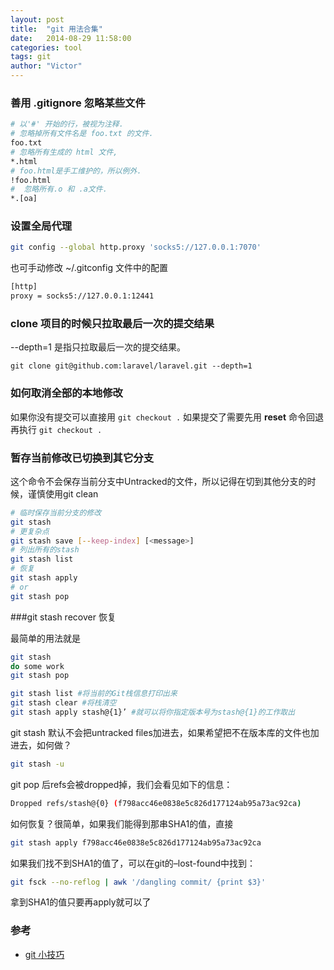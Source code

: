 ```yaml
---
layout: post
title:  "git 用法合集"
date:   2014-08-29 11:58:00
categories: tool
tags: git
author: "Victor"
---
```


### 善用 .gitignore 忽略某些文件

```bash
# 以'#' 开始的行，被视为注释.
# 忽略掉所有文件名是 foo.txt 的文件.
foo.txt
# 忽略所有生成的 html 文件,
*.html
# foo.html是手工维护的，所以例外.
!foo.html
#  忽略所有.o 和 .a文件.
*.[oa]
```

### 设置全局代理

```bash
git config --global http.proxy 'socks5://127.0.0.1:7070'
```

也可手动修改 ~/.gitconfig 文件中的配置

```bash
[http]
proxy = socks5://127.0.0.1:12441
```

### clone 项目的时候只拉取最后一次的提交结果

--depth=1 是指只拉取最后一次的提交结果。

```
git clone git@github.com:laravel/laravel.git --depth=1
```

### 如何取消全部的本地修改

如果你没有提交可以直接用 ```git checkout .``` 如果提交了需要先用 **reset** 命令回退再执行 ```git checkout . ```


### 暂存当前修改已切换到其它分支

这个命令不会保存当前分支中Untracked的文件，所以记得在切到其他分支的时候，谨慎使用git clean

```bash
# 临时保存当前分支的修改
git stash
# 更复杂点
git stash save [--keep-index] [<message>]
# 列出所有的stash
git stash list
# 恢复
git stash apply
# or
git stash pop
```

###git stash recover 恢复

最简单的用法就是

```bash
git stash
do some work
git stash pop

git stash list #将当前的Git栈信息打印出来
git stash clear #将栈清空
git stash apply stash@{1}’ #就可以将你指定版本号为stash@{1}的工作取出
```

git stash 默认不会把untracked files加进去，如果希望把不在版本库的文件也加进去，如何做？

```bash
git stash -u
```

git pop 后refs会被dropped掉，我们会看见如下的信息：

```bash
Dropped refs/stash@{0} (f798acc46e0838e5c826d177124ab95a73ac92ca)
```

如何恢复？很简单，如果我们能得到那串SHA1的值，直接

```bash
git stash apply f798acc46e0838e5c826d177124ab95a73ac92ca
```

如果我们找不到SHA1的值了，可以在git的–lost-found中找到：

```bash
git fsck --no-reflog | awk '/dangling commit/ {print $3}'
```

拿到SHA1的值只要再apply就可以了

### 参考

* [git 小技巧](https://github.com/xiaobeicn/programming-skills-summary/tree/master/git)
